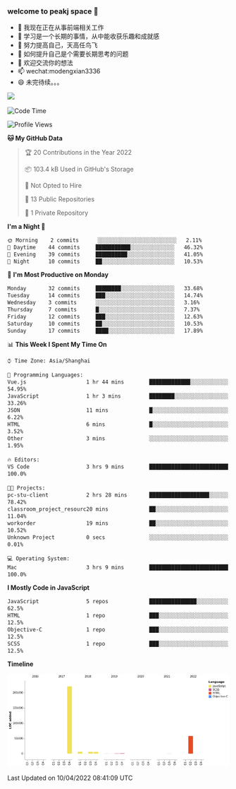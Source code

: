 ### welcome to peakj space 👋



- 🔭 我现在正在从事前端相关工作
- 🌱 学习是一个长期的事情，从中能收获乐趣和成就感
- 👯 努力提高自己，天高任鸟飞
- 🤔 如何提升自己是个需要长期思考的问题
- 💬 欢迎交流你的想法
- 📫 wechat:modengxian3336
- 😄 未完待续。。。

![](https://s2.ax1x.com/2019/06/28/ZKxc4J.jpg)

<!--START_SECTION:waka-->
![Code Time](http://img.shields.io/badge/Code%20Time-1%2C071%20hrs%2048%20mins-blue)

![Profile Views](http://img.shields.io/badge/Profile%20Views-0-blue)

**🐱 My GitHub Data** 

> 🏆 20 Contributions in the Year 2022
 > 
> 📦 103.4 kB Used in GitHub's Storage 
 > 
> 🚫 Not Opted to Hire
 > 
> 📜 13 Public Repositories 
 > 
> 🔑 1 Private Repository 
 > 
**I'm a Night 🦉** 

```text
🌞 Morning    2 commits      ░░░░░░░░░░░░░░░░░░░░░░░░░   2.11% 
🌆 Daytime    44 commits     ███████████░░░░░░░░░░░░░░   46.32% 
🌃 Evening    39 commits     ██████████░░░░░░░░░░░░░░░   41.05% 
🌙 Night      10 commits     ██░░░░░░░░░░░░░░░░░░░░░░░   10.53%

```
📅 **I'm Most Productive on Monday** 

```text
Monday       32 commits     ████████░░░░░░░░░░░░░░░░░   33.68% 
Tuesday      14 commits     ███░░░░░░░░░░░░░░░░░░░░░░   14.74% 
Wednesday    3 commits      ░░░░░░░░░░░░░░░░░░░░░░░░░   3.16% 
Thursday     7 commits      █░░░░░░░░░░░░░░░░░░░░░░░░   7.37% 
Friday       12 commits     ███░░░░░░░░░░░░░░░░░░░░░░   12.63% 
Saturday     10 commits     ██░░░░░░░░░░░░░░░░░░░░░░░   10.53% 
Sunday       17 commits     ████░░░░░░░░░░░░░░░░░░░░░   17.89%

```


📊 **This Week I Spent My Time On** 

```text
⌚︎ Time Zone: Asia/Shanghai

💬 Programming Languages: 
Vue.js                   1 hr 44 mins        █████████████░░░░░░░░░░░░   54.95% 
JavaScript               1 hr 3 mins         ████████░░░░░░░░░░░░░░░░░   33.26% 
JSON                     11 mins             █░░░░░░░░░░░░░░░░░░░░░░░░   6.22% 
HTML                     6 mins              █░░░░░░░░░░░░░░░░░░░░░░░░   3.52% 
Other                    3 mins              ░░░░░░░░░░░░░░░░░░░░░░░░░   1.95%

🔥 Editors: 
VS Code                  3 hrs 9 mins        █████████████████████████   100.0%

🐱‍💻 Projects: 
pc-stu-client            2 hrs 28 mins       ███████████████████░░░░░░   78.42% 
classroom_project_resourc20 mins             ██░░░░░░░░░░░░░░░░░░░░░░░   11.04% 
workorder                19 mins             ██░░░░░░░░░░░░░░░░░░░░░░░   10.52% 
Unknown Project          0 secs              ░░░░░░░░░░░░░░░░░░░░░░░░░   0.01%

💻 Operating System: 
Mac                      3 hrs 9 mins        █████████████████████████   100.0%

```

**I Mostly Code in JavaScript** 

```text
JavaScript               5 repos             ███████████████░░░░░░░░░░   62.5% 
HTML                     1 repo              ███░░░░░░░░░░░░░░░░░░░░░░   12.5% 
Objective-C              1 repo              ███░░░░░░░░░░░░░░░░░░░░░░   12.5% 
SCSS                     1 repo              ███░░░░░░░░░░░░░░░░░░░░░░   12.5%

```


**Timeline**

![Chart not found](https://raw.githubusercontent.com/PeakJ/PeakJ/master/charts/bar_graph.png) 


 Last Updated on 10/04/2022 08:41:09 UTC
<!--END_SECTION:waka-->
